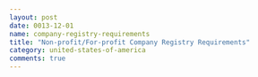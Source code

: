```yaml
---
layout: post
date: 0013-12-01
name: company-registry-requirements
title: "Non-profit/For-profit Company Registry Requirements"
category: united-states-of-america
comments: true
---
```






